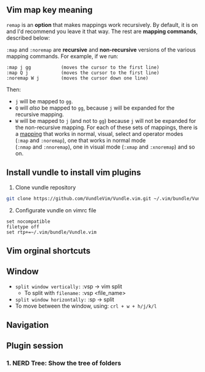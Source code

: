 ## Vim map key meaning
`remap` is an **option** that makes mappings work recursively. By default, it is on and I'd recommend you leave it that way. The rest are **mapping commands**, described below:

`:map` and `:noremap` are **recursive** and **non-recursive** versions of the various mapping commands. For example, if we run:

```
:map j gg           (moves the cursor to the first line)
:map Q j            (moves the cursor to the first line)
:noremap W j        (moves the cursor down one line)
```

Then:

- `j` will be mapped to `gg`.
- `Q` will _also_ be mapped to `gg`, because `j` will be expanded for the recursive mapping.
- `W` will be mapped to `j` (and not to `gg`) because `j` will not be expanded for the non-recursive mapping.
For each of these sets of mappings, there is a [mapping](http://vim.wikia.com/wiki/Mapping_keys_in_Vim_-_Tutorial_%28Part_1%29#Creating_keymaps) that works in normal, visual, select and operator modes (`:map` and `:noremap`), one that works in normal mode (`:nmap` and `:nnoremap`), one in visual mode (`:xmap` and `:xnoremap`) and so on.
## Install vundle to install vim plugins
1. Clone vundle repository
```bash
git clone https://github.com/VundleVim/Vundle.vim.git ~/.vim/bundle/Vundle.vim
```
2. Configurate vundle on vimrc file
```text
set nocompatible
filetype off
set rtp+=~/.vim/bundle/Vundle.vim
```
## Vim orginal shortcuts
## Window
- `split window vertically:` :vsp -> vim split 
	- To split with `filename:` :vsp <file_name>
- `split window horizontally:` :sp -> split
- To move between the window, using: `crl + w + h/j/k/l`
## Navigation

## Plugin session
### 1. NERD Tree: Show the tree of folders 
